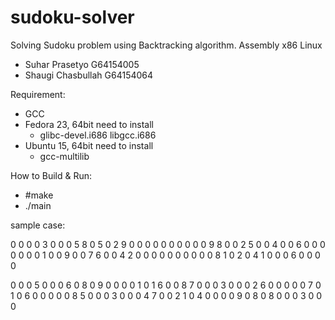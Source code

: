 # sudoku-solver
Solving Sudoku problem using Backtracking algorithm. Assembly x86 Linux

- Suhar Prasetyo
   G64154005
- Shaugi Chasbullah
   G64154064


Requirement:
- GCC
- Fedora 23, 64bit need to install
  - glibc-devel.i686 libgcc.i686
- Ubuntu 15, 64bit need to install
  - gcc-multilib

How to Build & Run:
- #make
- ./main

sample case:

0 0 0 0 3 0 0 0 5
8 0 5 0 2 9 0 0 0
0 0 0 0 0 0 0 9 8
0 0 2 5 0 0 4 0 0
6 0 0 0 0 0 0 0 1
0 0 9 0 0 7 6 0 0
4 2 0 0 0 0 0 0 0
0 0 0 8 1 0 2 0 4
1 0 0 0 6 0 0 0 0

0 0 0 5 0 0 0 6 0 
8 0 9 0 0 0 0 1 0 
1 6 0 0 8 7 0 0 0 
3 0 0 0 2 6 0 0 0 
0 0 7 0 1 0 6 0 0 
0 0 0 8 5 0 0 0 3 
0 0 0 4 7 0 0 2 1 
0 4 0 0 0 0 9 0 8 
0 8 0 0 0 3 0 0 0
